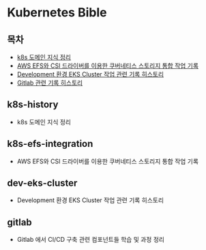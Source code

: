 # Kubernetes Bible

## 목차

- [k8s 도메인 지식 정리](#k8s-history)
- [AWS EFS와 CSI 드라이버를 이용한 쿠버네티스 스토리지 통합 작업 기록](#k8s-efs-integration)
- [Development 환경 EKS Cluster 작업 관련 기록 히스토리](#dev-eks-cluster)
- [Gitlab 관련 기록 히스토리](#gitlab)

## k8s-history

- k8s 도메인 지식 정리

## k8s-efs-integration

- AWS EFS와 CSI 드라이버를 이용한 쿠버네티스 스토리지 통합 작업 기록

## dev-eks-cluster

- Development 환경 EKS Cluster 작업 관련 기록 히스토리

## gitlab
- Gitlab 에서 CI/CD 구축 관련 컴포넌트들 학습 및 과정 정리
